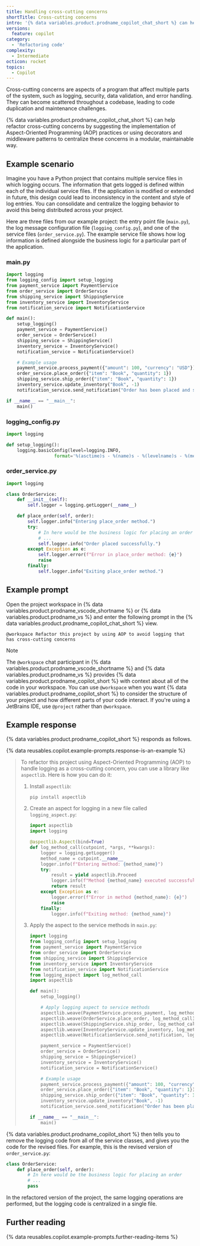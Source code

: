 ```yaml
---
title: Handling cross-cutting concerns
shortTitle: Cross-cutting concerns
intro: '{% data variables.product.prodname_copilot_chat_short %} can help you avoid code that relates to a concern other than the core concern of the method or function in which the code is located.'
versions:
  feature: copilot
category:
  - 'Refactoring code'
complexity:
  - Intermediate
octicon: rocket
topics:
  - Copilot
---
```


Cross-cutting concerns are aspects of a program that affect multiple parts of the system, such as logging, security, data validation, and error handling. They can become scattered throughout a codebase, leading to code duplication and maintenance challenges.

{% data variables.product.prodname_copilot_chat_short %} can help refactor cross-cutting concerns by suggesting the implementation of Aspect-Oriented Programming (AOP) practices or using decorators and middleware patterns to centralize these concerns in a modular, maintainable way.

## Example scenario

Imagine you have a Python project that contains multiple service files in which logging occurs. The information that gets logged is defined within each of the individual service files. If the application is modified or extended in future, this design could lead to inconsistency in the content and style of log entries. You can consolidate and centralize the logging behavior to avoid this being distributed across your project.

Here are three files from our example project: the entry point file (`main.py`), the log message configuration file (`logging_config.py`), and one of the service files (`order_service.py`). The example service file shows how log information is defined alongside the business logic for a particular part of the application.

### main.py

```python
import logging
from logging_config import setup_logging
from payment_service import PaymentService
from order_service import OrderService
from shipping_service import ShippingService
from inventory_service import InventoryService
from notification_service import NotificationService

def main():
    setup_logging()
    payment_service = PaymentService()
    order_service = OrderService()
    shipping_service = ShippingService()
    inventory_service = InventoryService()
    notification_service = NotificationService()

    # Example usage
    payment_service.process_payment({"amount": 100, "currency": "USD"})
    order_service.place_order({"item": "Book", "quantity": 1})
    shipping_service.ship_order({"item": "Book", "quantity": 1})
    inventory_service.update_inventory("Book", -1)
    notification_service.send_notification("Order has been placed and shipped.")

if __name__ == "__main__":
    main()
```

### logging_config.py

```python
import logging

def setup_logging():
    logging.basicConfig(level=logging.INFO,
                  format='%(asctime)s - %(name)s - %(levelname)s - %(message)s')
```

### order_service.py

```python
import logging

class OrderService:
    def __init__(self):
        self.logger = logging.getLogger(__name__)

    def place_order(self, order):
        self.logger.info("Entering place_order method.")
        try:
            # In here would be the business logic for placing an order
            # ...
            self.logger.info("Order placed successfully.")
        except Exception as e:
            self.logger.error(f"Error in place_order method: {e}")
            raise
        finally:
            self.logger.info("Exiting place_order method.")
```

## Example prompt

Open the project workspace in {% data variables.product.prodname_vscode_shortname %} or {% data variables.product.prodname_vs %} and enter the following prompt in the {% data variables.product.prodname_copilot_chat_short %} view.

`@workspace Refactor this project by using AOP to avoid logging that has cross-cutting concerns`

> [!NOTE]
> The `@workspace` chat participant in {% data variables.product.prodname_vscode_shortname %} and {% data variables.product.prodname_vs %} provides {% data variables.product.prodname_copilot_short %} with context about all of the code in your workspace. You can use `@workspace` when you want {% data variables.product.prodname_copilot_short %} to consider the structure of your project and how different parts of your code interact. If you're using a JetBrains IDE, use `@project` rather than `@workspace`.

## Example response

{% data variables.product.prodname_copilot_short %} responds as follows.

{% data reusables.copilot.example-prompts.response-is-an-example %}

> To refactor this project using Aspect-Oriented Programming (AOP) to handle logging as a cross-cutting concern, you can use a library like `aspectlib`. Here is how you can do it:
>
> 1. Install `aspectlib`:
>
>    `pip install aspectlib`
>
> 1. Create an aspect for logging in a new file called `logging_aspect.py`:
>
>    ```python
>    import aspectlib
>    import logging
>
>    @aspectlib.Aspect(bind=True)
>    def log_method_call(cutpoint, *args, **kwargs):
>        logger = logging.getLogger()
>        method_name = cutpoint.__name__
>        logger.info(f"Entering method: {method_name}")
>        try:
>            result = yield aspectlib.Proceed
>            logger.info(f"Method {method_name} executed successfully.")
>            return result
>        except Exception as e:
>            logger.error(f"Error in method {method_name}: {e}")
>            raise
>        finally:
>            logger.info(f"Exiting method: {method_name}")
>    ```
>
> 1. Apply the aspect to the service methods in `main.py`:
>
>    ```python
>    import logging
>    from logging_config import setup_logging
>    from payment_service import PaymentService
>    from order_service import OrderService
>    from shipping_service import ShippingService
>    from inventory_service import InventoryService
>    from notification_service import NotificationService
>    from logging_aspect import log_method_call
>    import aspectlib
>
>    def main():
>        setup_logging()
>
>        # Apply logging aspect to service methods
>        aspectlib.weave(PaymentService.process_payment, log_method_call)
>        aspectlib.weave(OrderService.place_order, log_method_call)
>        aspectlib.weave(ShippingService.ship_order, log_method_call)
>        aspectlib.weave(InventoryService.update_inventory, log_method_call)
>        aspectlib.weave(NotificationService.send_notification, log_method_call)
>
>        payment_service = PaymentService()
>        order_service = OrderService()
>        shipping_service = ShippingService()
>        inventory_service = InventoryService()
>        notification_service = NotificationService()
>
>        # Example usage
>        payment_service.process_payment({"amount": 100, "currency": "USD"})
>        order_service.place_order({"item": "Book", "quantity": 1})
>        shipping_service.ship_order({"item": "Book", "quantity": 1})
>        inventory_service.update_inventory("Book", -1)
>        notification_service.send_notification("Order has been placed and shipped.")
>
>    if __name__ == "__main__":
>        main()
>    ```

{% data variables.product.prodname_copilot_short %} then tells you to remove the logging code from all of the service classes, and gives you the code for the revised files. For example, this is the revised version of `order_service.py`:

```python
class OrderService:
    def place_order(self, order):
        # In here would be the business logic for placing an order
        # ...
        pass
```

In the refactored version of the project, the same logging operations are performed, but the logging code is centralized in a single file.

## Further reading

{% data reusables.copilot.example-prompts.further-reading-items %}

